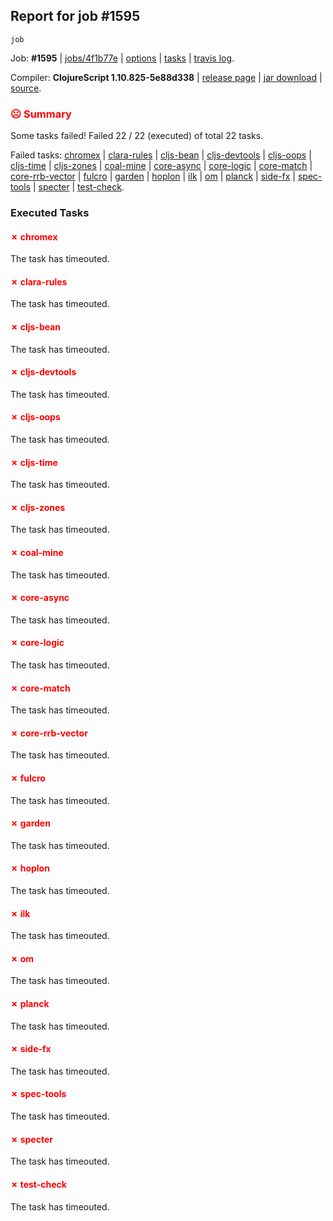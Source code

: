 ## Report for job #1595
```
job
```


Job: **#1595** | [jobs/4f1b77e](https://github.com/cljs-oss/canary/commit/4f1b77ed0bb62341faeb1b959449e4032bb0966d) | [options](options.edn) | [tasks](tasks.edn) | [travis log](https://travis-ci.org/cljs-oss/canary/builds/742920631).

Compiler: **ClojureScript 1.10.825-5e88d338** | [release page](https://github.com/cljs-oss/canary/releases/tag/r1.10.825-5e88d338) | [jar download](https://github.com/cljs-oss/canary/releases/download/r1.10.825-5e88d338/clojurescript-1.10.825-5e88d338.jar) | [source](https://github.com/clojure/clojurescript/commit/5e88d3383e0f950c4de410d3d6ee11769f3714f4).

### <b style='color:red'>☹ Summary</b>

Some tasks failed! Failed 22 / 22 (executed) of total 22 tasks.

Failed tasks: [chromex](#-chromex) | [clara-rules](#-clara-rules) | [cljs-bean](#-cljs-bean) | [cljs-devtools](#-cljs-devtools) | [cljs-oops](#-cljs-oops) | [cljs-time](#-cljs-time) | [cljs-zones](#-cljs-zones) | [coal-mine](#-coal-mine) | [core-async](#-core-async) | [core-logic](#-core-logic) | [core-match](#-core-match) | [core-rrb-vector](#-core-rrb-vector) | [fulcro](#-fulcro) | [garden](#-garden) | [hoplon](#-hoplon) | [ilk](#-ilk) | [om](#-om) | [planck](#-planck) | [side-fx](#-side-fx) | [spec-tools](#-spec-tools) | [specter](#-specter) | [test-check](#-test-check).

### Executed Tasks

#### <b style='color:red'>&#x2717; chromex</b>
The task has timeouted.

#### <b style='color:red'>&#x2717; clara-rules</b>
The task has timeouted.

#### <b style='color:red'>&#x2717; cljs-bean</b>
The task has timeouted.

#### <b style='color:red'>&#x2717; cljs-devtools</b>
The task has timeouted.

#### <b style='color:red'>&#x2717; cljs-oops</b>
The task has timeouted.

#### <b style='color:red'>&#x2717; cljs-time</b>
The task has timeouted.

#### <b style='color:red'>&#x2717; cljs-zones</b>
The task has timeouted.

#### <b style='color:red'>&#x2717; coal-mine</b>
The task has timeouted.

#### <b style='color:red'>&#x2717; core-async</b>
The task has timeouted.

#### <b style='color:red'>&#x2717; core-logic</b>
The task has timeouted.

#### <b style='color:red'>&#x2717; core-match</b>
The task has timeouted.

#### <b style='color:red'>&#x2717; core-rrb-vector</b>
The task has timeouted.

#### <b style='color:red'>&#x2717; fulcro</b>
The task has timeouted.

#### <b style='color:red'>&#x2717; garden</b>
The task has timeouted.

#### <b style='color:red'>&#x2717; hoplon</b>
The task has timeouted.

#### <b style='color:red'>&#x2717; ilk</b>
The task has timeouted.

#### <b style='color:red'>&#x2717; om</b>
The task has timeouted.

#### <b style='color:red'>&#x2717; planck</b>
The task has timeouted.

#### <b style='color:red'>&#x2717; side-fx</b>
The task has timeouted.

#### <b style='color:red'>&#x2717; spec-tools</b>
The task has timeouted.

#### <b style='color:red'>&#x2717; specter</b>
The task has timeouted.

#### <b style='color:red'>&#x2717; test-check</b>
The task has timeouted.
